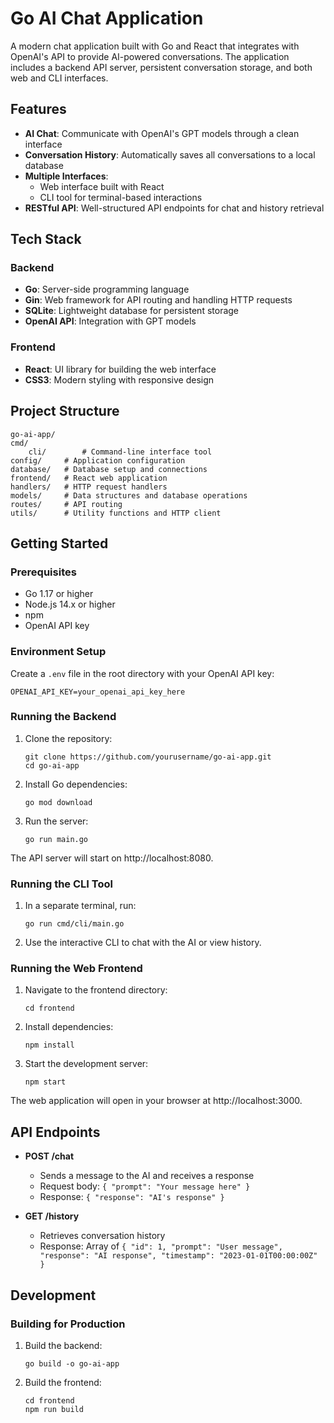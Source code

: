 # Go AI Chat Application

A modern chat application built with Go and React that integrates with OpenAI's API to provide AI-powered conversations. The application includes a backend API server, persistent conversation storage, and both web and CLI interfaces.

## Features

- **AI Chat**: Communicate with OpenAI's GPT models through a clean interface
- **Conversation History**: Automatically saves all conversations to a local database
- **Multiple Interfaces**: 
  - Web interface built with React
  - CLI tool for terminal-based interactions
- **RESTful API**: Well-structured API endpoints for chat and history retrieval

## Tech Stack

### Backend
- **Go**: Server-side programming language
- **Gin**: Web framework for API routing and handling HTTP requests
- **SQLite**: Lightweight database for persistent storage
- **OpenAI API**: Integration with GPT models

### Frontend
- **React**: UI library for building the web interface
- **CSS3**: Modern styling with responsive design

## Project Structure

```
go-ai-app/
cmd/
    cli/        # Command-line interface tool
config/     # Application configuration
database/   # Database setup and connections
frontend/   # React web application
handlers/   # HTTP request handlers
models/     # Data structures and database operations
routes/     # API routing
utils/      # Utility functions and HTTP client
```

## Getting Started

### Prerequisites

- Go 1.17 or higher
- Node.js 14.x or higher
- npm
- OpenAI API key

### Environment Setup

Create a `.env` file in the root directory with your OpenAI API key:

```
OPENAI_API_KEY=your_openai_api_key_here
```

### Running the Backend

1. Clone the repository:
   ```
   git clone https://github.com/yourusername/go-ai-app.git
   cd go-ai-app
   ```

2. Install Go dependencies:
   ```
   go mod download
   ```

3. Run the server:
   ```
   go run main.go
   ```

The API server will start on http://localhost:8080.

### Running the CLI Tool

1. In a separate terminal, run:
   ```
   go run cmd/cli/main.go
   ```

2. Use the interactive CLI to chat with the AI or view history.

### Running the Web Frontend

1. Navigate to the frontend directory:
   ```
   cd frontend
   ```

2. Install dependencies:
   ```
   npm install
   ```

3. Start the development server:
   ```
   npm start
   ```

The web application will open in your browser at http://localhost:3000.

## API Endpoints

- **POST /chat**
  - Sends a message to the AI and receives a response
  - Request body: `{ "prompt": "Your message here" }`
  - Response: `{ "response": "AI's response" }`

- **GET /history**
  - Retrieves conversation history
  - Response: Array of `{ "id": 1, "prompt": "User message", "response": "AI response", "timestamp": "2023-01-01T00:00:00Z" }`

## Development

### Building for Production

1. Build the backend:
   ```
   go build -o go-ai-app
   ```

2. Build the frontend:
   ```
   cd frontend
   npm run build
   ```